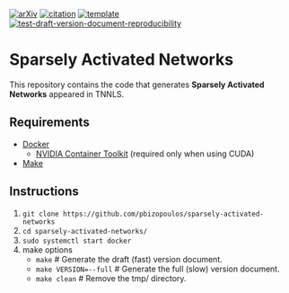 [![arXiv](http://img.shields.io/badge/cs.LG-arXiv%3A1907.06592-B31B1B.svg)](https://arxiv.org/abs/1907.06592)
[![citation](http://img.shields.io/badge/citation-0091FF.svg)](https://scholar.google.com/scholar?q=Sparsely%20Activated%20Networks.%20arXiv%202020)
[![template](http://img.shields.io/badge/template-EEE0B1.svg)](https://github.com/pbizopoulos/a-makefile-for-developing-containerized-latex-technical-documents-template)
[![test-draft-version-document-reproducibility](https://github.com/pbizopoulos/sparsely-activated-networks/workflows/test-draft-version-document-reproducibility/badge.svg)](https://github.com/pbizopoulos/sparsely-activated-networks/actions?query=workflow%3Atest-draft-version-document-reproducibility)

# Sparsely Activated Networks
This repository contains the code that generates **Sparsely Activated Networks** appeared in TNNLS.

## Requirements
- [Docker](https://docs.docker.com/get-docker/)
    - [NVIDIA Container Toolkit](https://docs.nvidia.com/datacenter/cloud-native/container-toolkit/install-guide.html#setting-up-nvidia-container-toolkit) (required only when using CUDA)
- [Make](https://www.gnu.org/software/make/)

## Instructions
1. `git clone https://github.com/pbizopoulos/sparsely-activated-networks`
2. `cd sparsely-activated-networks/`
3. `sudo systemctl start docker`
4. make options
    - `make` # Generate the draft (fast) version document.
    - `make VERSION=--full` # Generate the full (slow) version document.
    - `make clean` # Remove the tmp/ directory.
